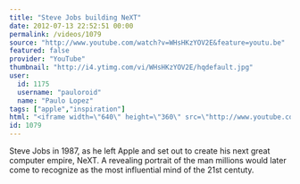 ```yaml
---
title: "Steve Jobs building NeXT"
date: 2012-07-13 22:52:51 00:00
permalink: /videos/1079
source: "http://www.youtube.com/watch?v=WHsHKzYOV2E&feature=youtu.be"
featured: false
provider: "YouTube"
thumbnail: "http://i4.ytimg.com/vi/WHsHKzYOV2E/hqdefault.jpg"
user:
  id: 1175
  username: "pauloroid"
  name: "Paulo Lopez"
tags: ["apple","inspiration"]
html: "<iframe width=\"640\" height=\"360\" src=\"http://www.youtube.com/embed/WHsHKzYOV2E?wmode=transparent&fs=1&feature=oembed\" frameborder=\"0\" allowfullscreen></iframe>"
id: 1079
---
```


Steve Jobs in 1987, as he left Apple and set out to create his next great computer empire, NeXT. A revealing portrait of the man millions would later come to recognize as the most influential mind of the 21st centuty.